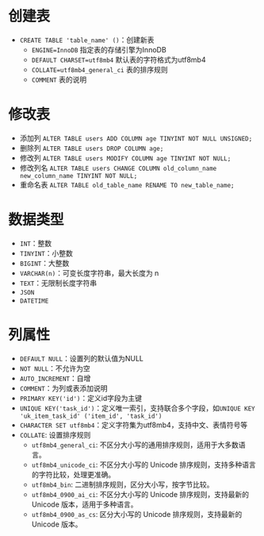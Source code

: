 # 创建表

- `CREATE TABLE 'table_name' ()`：创建新表
  - `ENGINE=InnoDB` 指定表的存储引擎为InnoDB
  - `DEFAULT CHARSET=utf8mb4` 默认表的字符格式为utf8mb4
  - `COLLATE=utf8mb4_general_ci` 表的排序规则
  - `COMMENT` 表的说明

# 修改表

- 添加列 `ALTER TABLE users ADD COLUMN age TINYINT NOT NULL UNSIGNED;`
- 删除列 `ALTER TABLE users DROP COLUMN age;`
- 修改列 `ALTER TABLE users MODIFY COLUMN age TINYINT NOT NULL;`
- 修改列名 `ALTER TABLE users CHANGE COLUMN old_column_name new_column_name TINYINT NOT NULL;`
- 重命名表 `ALTER TABLE old_table_name RENAME TO new_table_name;`

# 数据类型

- `INT`：整数
- `TINYINT`：小整数
- `BIGINT`：大整数
- `VARCHAR(n)`：可变长度字符串，最大长度为 n
- `TEXT`：无限制长度字符串
- `JSON`
- `DATETIME`

# 列属性

- `DEFAULT NULL`：设置列的默认值为NULL
- `NOT NULL`：不允许为空
- `AUTO_INCREMENT`：自增
- `COMMENT`：为列或表添加说明
- `PRIMARY KEY('id')`：定义id字段为主键
- `UNIQUE KEY('task_id')`：定义唯一索引，支持联合多个字段，如`UNIQUE KEY 'uk_item_task_id' ('item_id', 'task_id')`
- `CHARACTER SET utf8mb4`：定义字符集为utf8mb4，支持中文、表情符号等
- `COLLATE`: 设置排序规则
  - `utf8mb4_general_ci`: 不区分大小写的通用排序规则，适用于大多数语言。
  - `utf8mb4_unicode_ci`: 不区分大小写的 Unicode 排序规则，支持多种语言的字符比较，处理更准确。
  - `utf8mb4_bin`: 二进制排序规则，区分大小写，按字节比较。
  - `utf8mb4_0900_ai_ci`: 不区分大小写的 Unicode 排序规则，支持最新的 Unicode 版本，适用于多种语言。
  - `utf8mb4_0900_as_cs`: 区分大小写的 Unicode 排序规则，支持最新的 Unicode 版本。
